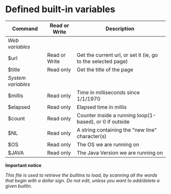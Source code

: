#  Defined built-in variables


| Command | Read or Write | Description |
| ---     | ---           | --- | 
| *Web variables* | | |
| $url    | Read or Write | Get the current url, or set it (ie, go to the selected page) |
| $title  | Read only     | Get the title of the page |
| *System variables* | | |
| $millis | Read only | Time in milliseconds since 1/1/1970 |
| $elapsed    | Read only |   Elapsed time in millis |
| $count      | Read only |  Counter inside a running loop(1-based), or 0 if outside |
| $NL         | Read only |  A string containing the "new line" character(s) |
| $OS         | Read only |  The OS we are running on |
| $JAVA       | Read only |  The Java Version we are running on |

**Important notice**

*This file is used to retrieve the builtins to load, by scanning all 
the words that begin with a dollar sign. Do not edit, unless you want 
to add/delete a given builtin.*